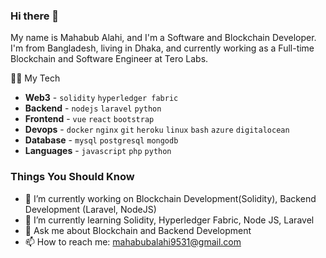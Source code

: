 ### Hi there 👋

<!--
**mahabubAlahi/mahabubAlahi** is a ✨ _special_ ✨ repository because its `README.md` (this file) appears on your GitHub profile.

Here are some ideas to get you started:

- 🔭 I’m currently working on ...
- 🌱 I’m currently learning ...
- 👯 I’m looking to collaborate on ...
- 🤔 I’m looking for help with ...
- 💬 Ask me about ...
- 📫 How to reach me: ...
- 😄 Pronouns: ...
- ⚡ Fun fact: ...
-->

My name is Mahabub Alahi, and I'm a Software and Blockchain Developer. I'm from Bangladesh, living in Dhaka, and currently working as a Full-time Blockchain and Software Engineer at Tero Labs. 

:technologist: My Tech

* **Web3** - `solidity` `hyperledger fabric`
* **Backend** - `nodejs` `laravel` `python`
* **Frontend** - `vue` `react` `bootstrap`
* **Devops** - `docker` `nginx` `git` `heroku` `linux` `bash` `azure` `digitalocean`
* **Database** - `mysql` `postgresql` `mongodb`
* **Languages** - `javascript` `php` `python`

### Things You Should Know
- 🔭 I’m currently working on Blockchain Development(Solidity), Backend Development (Laravel, NodeJS)  
- 🌱 I’m currently learning Solidity, Hyperledger Fabric, Node JS, Laravel 
- 💬 Ask me about Blockchain and Backend Development 
- 📫 How to reach me: mahabubalahi9531@gmail.com 






